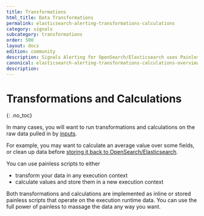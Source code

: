 ```yaml
---
title: Transformations
html_title: Data Transformations
permalink: elasticsearch-alerting-transformations-calculations
category: signals
subcategory: transformations
order: 500
layout: docs
edition: community
description: Signals Alerting for OpenSearch/Elasticsearch uses Painless scripting for data manipulation and control flow.
canonical: elasticsearch-alerting-transformations-calculations-overview
description: 
---
```


<!--- Copyright 2020 floragunn GmbH -->

# Transformations and Calculations
{: .no_toc}

In many cases, you will want to run transformations and calculations on the raw data pulled in by [inputs](inputs.md).

For example, you may want to calculate an average value over some fields, or clean up data before [storing it back to OpenSearch/Elasticsearch](actions_index.md).

You can use painless scripts to either

* transform your data in any execution context
* calculate values and store them in a new execution context

Both transformations and calculations are implemented as inline or stored painless scripts that operate on the execution runtime data. You can use the full power of painless to massage the data any way you want.